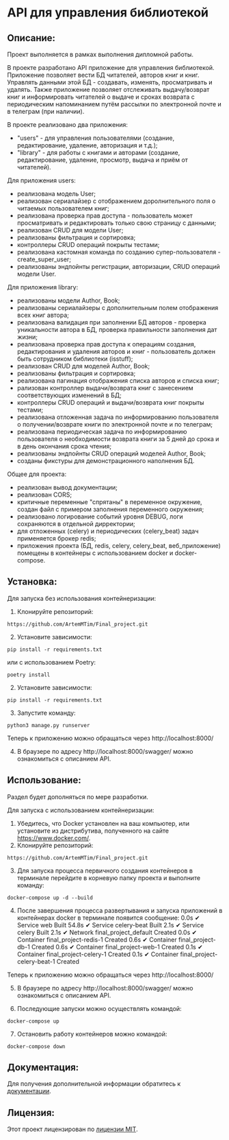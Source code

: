# API для управления библиотекой
##  Описание:
Проект выполняется в рамках выполнения дипломной работы.

В проекте разработано API приложение для управления библиотекой. Приложение позволяет вести БД читателей, авторов книг и книг. Управлять данными этой БД - создавать, изменять,
просматривать и удалять. Также приложение позволяет отслеживать выдачу/возврат книг и информировать читателей о выдаче и сроках возврата с периодическим напоминанием
путём рассылки по электронной почте и в телеграм (при наличии).

В проекте реализовано два приложения:
- "users" - для управления пользователями (создание, редактирование, удаление, авторизация и т.д.);
- "library" - для работы с книгами и авторами (создание, редактирование, удаление, просмотр, выдача и приём от читателей).

Для приложения users:
- реализована модель User;
- реализован сериалайзер с отображением доролнительного поля о читаемых пользователем книг;
- реализована проверка прав доступа - пользователь может просматривать и редактировать только свою страницу с данными;
- реализован CRUD для модели User;
- реализованы фильтрация и сортировка;
- контроллеры CRUD операций покрыты тестами;
- реализована кастомная команда по созданию супер-пользователя - create_super_user;
- реализованы эндпойнты регистрации, авторизации, CRUD операций модели User.

Для приложения library:
- реализованы модели Author, Book;
- реализованы сериалайзеры с дополнительным полем отображения всех книг автора;
- реализована валидация при заполнении БД авторов - проверка уникальности автора в БД, проверка правильности заполнения дат жизни;
- реализована проверка прав доступа к операциям создания, редактирования и удаления авторов и книг - пользователь должен быть сотрудником библиотеки (isstuff);
- реализован CRUD для моделей Author, Book;
- реализованы фильтрация и сортировка;
- реализована пагинация отображения списка авторов и списка книг;
- рализован контроллер выдачи/возврата книг с занесением соответствующих изменений в БД;
- контроллеры CRUD операций и выдачи/возврата книг покрыты тестами;
- реализована отложенная задача по информированию пользователя о получении/возврате книги по электронной почте и по телеграм;
- реализована периодическая задача по информированию пользователя о необходимости возврата книги за 5 дней до срока и в день окончания срока чтения;
- реализованы эндпойнты CRUD операций моделей Author, Book;
- созданы фикстуры для демонстрационного наполнения БД.

Общее для проекта:
- реализован вывод документации;
- реализован CORS;
- критичные переменные "спрятаны" в переменное окружение, создан файл с примером заполнения переменного окружения;
- реализовано логирование событий уровня DEBUG, логи сохраняются в отдельной дирректории;
- для отложенных (celery) и периодических (celery_beat) задач применяется брокер redis;
- приложения проекта (БД, redis, celery, celery_beat, веб_приложение) помещены в контейнеры с использованием docker и docker-compose.



## Установка:
Для запуска без использования контейнеризации:
1. Клонируйте репозиторий:
```
https://github.com/ArtemMTim/Final_project.git
```
2. Установите зависимости:
```
pip install -r requirements.txt
```
или с использованием Poetry:
```
poetry install
```
2. Установите зависимости:
```
pip install -r requirements.txt
```
3. Запустите команду: 
```
python3 manage.py runserver
```
Теперь к приложению можно обращаться через http://localhost:8000/

4. В браузере по адресу http://localhost:8000/swagger/ можно ознакомиться с описанием API.
## Использование:
Раздел будет дополняться по мере разработки.

Для запуска с использованием контейнеризации:
1. Убедитесь, что Docker установлен на ваш компьютер, или установите из дистрибутива, полученного на сайте https://www.docker.com/.
2. Клонируйте репозиторий:
```
https://github.com/ArtemMTim/Final_project.git
```
3. Для запуска процесса первичного создания контейнеров в терминале перейдите в корневую папку проекта и выполните команду: 
```
docker-compose up -d --build
```
4. После завершения процесса развертывания и запуска приложений в контейнерах docker в терминале появится сообщение:
                                                                                                                           0.0s
 ✔ Service web                            Built                                                                                                                                                54.8s 
 ✔ Service celery-beat                    Built                                                                                                                                                 2.1s 
 ✔ Service celery                         Built                                                                                                                                                 2.1s 
 ✔ Network final_project_default          Created                                                                                                                                               0.0s 
 ✔ Container final_project-redis-1        Created                                                                                                                                               0.6s 
 ✔ Container final_project-db-1           Created                                                                                                                                               0.6s 
 ✔ Container final_project-web-1          Created                                                                                                                                               0.1s 
 ✔ Container final_project-celery-1       Created                                                                                                                                               0.1s 
 ✔ Container final_project-celery-beat-1  Created  

Теперь к приложению можно обращаться через http://localhost:8000/

5. В браузере по адресу http://localhost:8000/swagger/ можно ознакомиться с описанием API.

6. Последующие запуски можно осуществлять командой:
```
docker-compose up
```
7. Остановить работу контейнеров можно командой:
```
docker-compose down
```
## Документация:
Для получения дополнительной информации обратитесь к [документации](docs/README.md).

## Лицензия:

Этот проект лицензирован по [лицензии MIT](LICENSE).